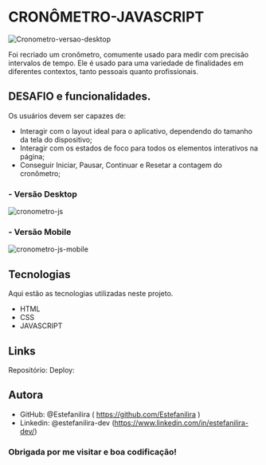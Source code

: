 # CRONÔMETRO-JAVASCRIPT

![Cronometro-versao-desktop](https://github.com/Estefanilira/cronometro-js/assets/126111557/614fb6fe-e468-4174-9d96-ae4dc87a15ee)



Foi recriado um cronômetro, comumente usado para medir com precisão intervalos de tempo. 
Ele é usado para uma variedade de finalidades em diferentes contextos, tanto pessoais quanto profissionais. 

## DESAFIO e funcionalidades.

Os usuários devem ser capazes de:

* Interagir com o layout ideal para o aplicativo, dependendo do tamanho da tela do dispositivo;
* Interagir com os estados de foco para todos os elementos interativos na página;
* Conseguir Iniciar, Pausar, Continuar e Resetar a contagem do cronômetro;

### - Versão Desktop
  

![cronometro-js](https://github.com/Estefanilira/cronometro-js/assets/126111557/ab8821fb-7165-4139-9eba-c2fb4d6cce9a)


### - Versão Mobile
  

![cronometro-js-mobile](https://github.com/Estefanilira/cronometro-js/assets/126111557/2c4623d5-653e-4cd1-92e4-f8643e799875)


## Tecnologias
Aqui estão as tecnologias utilizadas neste projeto.

* HTML
* CSS
* JAVASCRIPT


## Links

 Repositório: 
 Deploy: 

 ## Autora

* GitHub: @Estefanilira ( https://github.com/Estefanilira )
* Linkedin: @estefanilira-dev (https://www.linkedin.com/in/estefanilira-dev/)
 
### Obrigada por me visitar e boa codificação!
